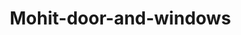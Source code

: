 # Mohit-door-and-windows
<!DOCTYPE html>
<html lang="en">
<head>
    <meta charset="UTF-8">
    <meta name="viewport" content="width=device-width, initial-scale=1.0">
    <title>Mohit -    UPVC Doors and Windows</title>
    <style>
        /* Basic Reset */
        * {
            margin: 0;
            padding: 0;
            box-sizing: border-box;
        }

        body {
            font-family: Arial, sans-serif;
            line-height: 1.6;
            background-color: #f4f4f4;
            color: #333;
        }

        /* Header Styles */
        header {
            background: #2c3e50;
            color: white;
            text-align: center;
            padding: 20px;
        }

        header h1 {
            font-size: 40px;
        }

        header p {
            font-size: 18px;
        }

        /* Navbar Styles */
        nav {
            background-color: #34495e;
            overflow: hidden;
        }

        nav ul {
            list-style: none;
            padding: 0;
            margin: 0;
            text-align: center;
        }

        nav ul li {
            display: inline-block;
            padding: 15px;
        }

        nav ul li a {
            color: white;
            text-decoration: none;
            font-size: 18px;
        }

        nav ul li a:hover {
            background-color: #2980b9;
        }

        /* Main Content */
        .container {
            width: 80%;
            margin: auto;
            padding: 20px;
        }

        section {
            margin: 20px 0;
        }

        h2 {
            color: #2980b9;
        }

        .service {
            display: flex;
            justify-content: space-between;
            margin: 20px 0;
        }

        .service div {
            width: 30%;
            background: #ecf0f1;
            padding: 20px;
            border-radius: 5px;
            box-shadow: 0 0 10px rgba(0,0,0,0.1);
        }

        .service img {
            width: 100%;
            height: auto;
            border-radius: 5px;
        }

        .contact-form {
            background-color: #ecf0f1;
            padding: 20px;
            border-radius: 5px;
            box-shadow: 0 0 10px rgba(0,0,0,0.1);
        }

        .contact-form input, .contact-form textarea {
            width: 100%;
            padding: 10px;
            margin: 10px 0;
            border: 1px solid #ccc;
            border-radius: 5px;
        }

        .contact-form button {
            background-color: #2980b9;
            color: white;
            border: none;
            padding: 10px 20px;
            border-radius: 5px;
            cursor: pointer;
        }

        .contact-form button:hover {
            background-color: #3498db;
        }

        footer {
            background-color: #2c3e50;
            color: white;
            text-align: center;
            padding: 10px 0;
        }

        footer p {
            margin: 5px;
        }
    </style>
</head>
<body>
    <!-- Header Section -->
    <header>
        <h1>Mohit    UPVC Doors and Windows</h1>
        <p>Quality Products for Your Home and Office</p>
    </header>

    <!-- Navbar Section -->
    <nav>
        <ul>
            <li><a href="#home">Home</a></li>
            <li><a href="#services">Services</a></li>
            <li><a href="#contact">Contact</a></li>
        </ul>
    </nav>

    <!-- Main Content Section -->
    <div class="container">
        <!-- Home Section -->
        <section id="home">
            <h2>Welcome to Mohit    UPVC Doors and Windows</h2>
            <p>We specialize in high-quality  and UPVC doors and windows, offering long-lasting solutions for residential and commercial spaces. Our products are designed to provide durability, security, and aesthetic appeal to your property.</p>
        </section>

        <!-- Services Section -->
        <section id="services">
            <h2>Our Services</h2>
            <div class="service">
                <div>
                    <h3> Doors</h3>
                    <img src="https://via.placeholder.com/300x200" alt=" Doors">
                    <p>We offer a range of premium  doors that are both strong and stylish. Our  doors provide security and elegance for any space.</p>
                </div>
                <div>
                    <h3>UPVC Doors</h3>
                    <img src="https://via.placeholder.com/300x200" alt="UPVC Doors">
                    <p>Our UPVC doors are energy-efficient, weather-resistant, and come in a variety of styles. Ideal for modern homes and commercial properties.</p>
                </div>
                <div>
                    <h3>   UPVC Windows</h3>
                    <img src="https://via.placeholder.com/300x200" alt="   UPVC Windows">
                    <p>We provide custom  and UPVC windows that offer insulation, safety, and style. Perfect for any building renovation or new construction.</p>
                </div>
            </div>
        </section>

        <!-- Contact Section -->
        <section id="contact">
            <h2>Contact Us</h2>
            <div class="contact-form">
                <form action="mailto:mohitkmrshakya2007@gmail.com" method="post" enctype="text/plain">
                    <label for="name">Name:</label>
                    <input type="text" id="name" name="name" required>

                    <label for="email">Email:</label>
                    <input type="email" id="email" name="email" required>

                    <label for="message">Message:</label>
                    <textarea id="message" name="message" rows="4" required></textarea>

                    <button type="submit">Send Message</button>
                </form>
            </div>
        </section>
    </div>

    <!-- Footer Section -->
    <footer>
        <p> copy; 2024 Mohit    UPVC Doors and Windows</p>
        <p>Email: mohitkmrshakya2007@gmail.com | Phone:+919711464419</p>
    </footer>
</body>
</html>
